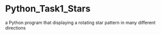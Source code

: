 # Python_Task1_Stars
 a Python program that displaying a rotating star pattern in many different directions 
